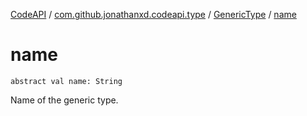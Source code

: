 [CodeAPI](../../index.md) / [com.github.jonathanxd.codeapi.type](../index.md) / [GenericType](index.md) / [name](.)

# name

`abstract val name: String`

Name of the generic type.

